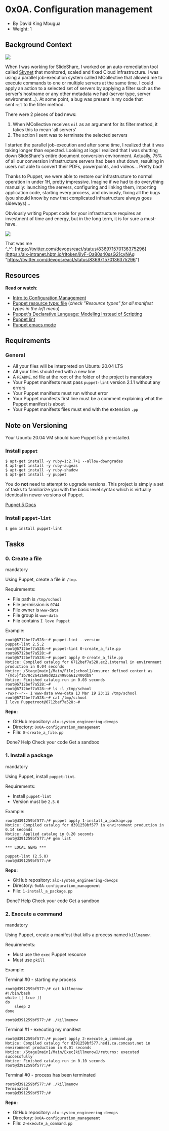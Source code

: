 0x0A. Configuration management
==============================

-   By David King Mbugua
-   Weight: 1

Background Context
------------------

[![](https://s3.amazonaws.com/alx-intranet.hbtn.io/uploads/medias/2019/6/6a0a8024f2b1c47a9d1e.png?X-Amz-Algorithm=AWS4-HMAC-SHA256&X-Amz-Credential=AKIARDDGGGOUSBVO6H7D%2F20220311%2Fus-east-1%2Fs3%2Faws4_request&X-Amz-Date=20220311T121959Z&X-Amz-Expires=86400&X-Amz-SignedHeaders=host&X-Amz-Signature=9ce50e87387c9b01da2af22461873db9083bc0b6e62ba9603674d6dd1abd3029)](https://youtu.be/ogYLFyp68cI)

When I was working for SlideShare, I worked on an auto-remediation tool called [Skynet](https://alx-intranet.hbtn.io/rltoken/0zbIzBqH_ktMmRQvJwZs2A "Skynet") that monitored, scaled and fixed Cloud infrastructure. I was using a parallel job-execution system called MCollective that allowed me to execute commands to one or multiple servers at the same time. I could apply an action to a selected set of servers by applying a filter such as the server's hostname or any other metadata we had (server type, server environment...). At some point, a bug was present in my code that sent `nil` to the filter method.

There were 2 pieces of bad news:

1.  When MCollective receives `nil` as an argument for its filter method, it takes this to mean 'all servers'
2.  The action I sent was to terminate the selected servers

I started the parallel job-execution and after some time, I realized that it was taking longer than expected. Looking at logs I realized that I was shutting down SlideShare's entire document conversion environment. Actually, 75% of all our conversion infrastructure servers had been shut down, resulting in users not able to convert their PDFs, powerpoints, and videos... Pretty bad!

Thanks to Puppet, we were able to restore our infrastructure to normal operation in under 1H, pretty impressive. Imagine if we had to do everything manually: launching the servers, configuring and linking them, importing application code, starting every process, and obviously, fixing all the bugs (you should know by now that complicated infrastructure always goes sideways)...

Obviously writing Puppet code for your infrastructure requires an investment of time and energy, but in the long term, it is for sure a must-have.

![](https://s3.amazonaws.com/intranet-projects-files/holbertonschool-sysadmin_devops/292/4i8il3B.gif)

That was me ^_^': [https://twitter.com/devopsreact/status/836971570136375296](https://alx-intranet.hbtn.io/rltoken/jIyF-Oa80s40ssG21cyNAg "https://twitter.com/devopsreact/status/836971570136375296")

Resources
---------

**Read or watch**:

-   [Intro to Configuration Management](https://alx-intranet.hbtn.io/rltoken/GL30hu-aRcKzPOvK8JO-Bg "Intro to Configuration Management")
-   [Puppet resource type: file](https://alx-intranet.hbtn.io/rltoken/DjSqEUZh5jSvzQbr8Hn_hA "Puppet resource type: file") (*check "Resource types" for all manifest types in the left menu*)
-   [Puppet's Declarative Language: Modeling Instead of Scripting](https://alx-intranet.hbtn.io/rltoken/fZbIuIwhPZWQUQNTjsqu1A "Puppet's Declarative Language: Modeling Instead of Scripting")
-   [Puppet lint](https://alx-intranet.hbtn.io/rltoken/CRUMeEMdcX-UtbWsUM9xLQ "Puppet lint")
-   [Puppet emacs mode](https://alx-intranet.hbtn.io/rltoken/MzHXCntAkPzOqMnI6_rpWQ "Puppet emacs mode")

Requirements
------------

### General

-   All your files will be interpreted on Ubuntu 20.04 LTS
-   All your files should end with a new line
-   A `README.md` file at the root of the folder of the project is mandatory
-   Your Puppet manifests must pass `puppet-lint` version 2.1.1 without any errors
-   Your Puppet manifests must run without error
-   Your Puppet manifests first line must be a comment explaining what the Puppet manifest is about
-   Your Puppet manifests files must end with the extension `.pp`

Note on Versioning
------------------

Your Ubuntu 20.04 VM should have Puppet 5.5 preinstalled.

### Install `puppet`

```
$ apt-get install -y ruby=1:2.7+1 --allow-downgrades
$ apt-get install -y ruby-augeas
$ apt-get install -y ruby-shadow
$ apt-get install -y puppet

```

You do **not** need to attempt to upgrade versions. This project is simply a set of tasks to familiarize you with the basic level syntax which is virtually identical in newer versions of Puppet.

[Puppet 5 Docs](https://alx-intranet.hbtn.io/rltoken/u-eUjjYAqDDoxYFeyrA3GA "Puppet 5 Docs")

### Install `puppet-lint`

```
$ gem install puppet-lint

```

Tasks
-----

### 0\. Create a file

mandatory

Using Puppet, create a file in `/tmp`.

Requirements:

-   File path is `/tmp/school`
-   File permission is `0744`
-   File owner is `www-data`
-   File group is `www-data`
-   File contains `I love Puppet`

Example:

```
root@6712bef7a528:~# puppet-lint --version
puppet-lint 2.5.2
root@6712bef7a528:~# puppet-lint 0-create_a_file.pp
root@6712bef7a528:~#
root@6712bef7a528:~# puppet apply 0-create_a_file.pp
Notice: Compiled catalog for 6712bef7a528.ec2.internal in environment production in 0.04 seconds
Notice: /Stage[main]/Main/File[school]/ensure: defined content as '{md5}f1b70c2a42a98d82224986a612400db9'
Notice: Finished catalog run in 0.03 seconds
root@6712bef7a528:~#
root@6712bef7a528:~# ls -l /tmp/school
-rwxr--r-- 1 www-data www-data 13 Mar 19 23:12 /tmp/school
root@6712bef7a528:~# cat /tmp/school
I love Puppetroot@6712bef7a528:~#

```

**Repo:**

-   GitHub repository: `alx-system_engineering-devops`
-   Directory: `0x0A-configuration_management`
-   File: `0-create_a_file.pp`

 Done? Help Check your code Get a sandbox

### 1\. Install a package

mandatory

Using Puppet, install `puppet-lint`.

Requirements:

-   Install `puppet-lint`
-   Version must be `2.5.0`

Example:

```
root@d391259bf577:/# puppet apply 1-install_a_package.pp
Notice: Compiled catalog for d391259bf577 in environment production in 0.14 seconds
Notice: Applied catalog in 0.20 seconds
root@d391259bf577:/# gem list

*** LOCAL GEMS ***

puppet-lint (2.5.0)
root@d391259bf577:/#

```

**Repo:**

-   GitHub repository: `alx-system_engineering-devops`
-   Directory: `0x0A-configuration_management`
-   File: `1-install_a_package.pp`

 Done? Help Check your code Get a sandbox

### 2\. Execute a command

mandatory

Using Puppet, create a manifest that kills a process named `killmenow`.

Requirements:

-   Must use the `exec` Puppet resource
-   Must use `pkill`

Example:

Terminal #0 - starting my process

```
root@d391259bf577:/# cat killmenow
#!/bin/bash
while [[ true ]]
do
    sleep 2
done

root@d391259bf577:/# ./killmenow

```

Terminal #1 - executing my manifest

```
root@d391259bf577:/# puppet apply 2-execute_a_command.pp
Notice: Compiled catalog for d391259bf577.hsd1.ca.comcast.net in environment production in 0.01 seconds
Notice: /Stage[main]/Main/Exec[killmenow]/returns: executed successfully
Notice: Finished catalog run in 0.10 seconds
root@d391259bf577:/#

```

Terminal #0 - process has been terminated

```
root@d391259bf577:/# ./killmenow
Terminated
root@d391259bf577:/#

```

**Repo:**

-   GitHub repository: `alx-system_engineering-devops`
-   Directory: `0x0A-configuration_management`
-   File: `2-execute_a_command.pp`
